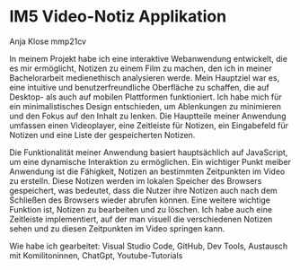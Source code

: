 # IM5 Video-Notiz Applikation
Anja Klose mmp21cv

In meinem Projekt habe ich eine interaktive Webanwendung entwickelt, die es mir ermöglicht, Notizen zu einem Film zu machen, den ich in meiner Bachelorarbeit medienethisch analysieren werde. Mein Hauptziel war es, eine intuitive und benutzerfreundliche Oberfläche zu schaffen, die auf Desktop- als auch auf mobilen Plattformen funktioniert. Ich habe mich für ein minimalistisches Design entschieden, um Ablenkungen zu minimieren und den Fokus auf den Inhalt zu lenken. Die Hauptteile meiner Anwendung umfassen einen Videoplayer, eine Zeitleiste für Notizen, ein Eingabefeld für Notizen und eine Liste der gespeicherten Notizen. 

Die Funktionalität meiner Anwendung basiert hauptsächlich auf JavaScript, um eine dynamische Interaktion zu ermöglichen. Ein wichtiger Punkt meiber Anwendung ist die Fähigkeit, Notizen an bestimmten Zeitpunkten im Video zu erstelln. Diese Notizen werden im lokalen Speicher des Browsers gespeichert, was bedeutet, dass die Nutzer ihre Notizen auch nach dem Schließen des Browsers wieder abrufen können. Eine weitere wichtige Funktion ist, Notizen zu bearbeiten und zu löschen. Ich habe auch eine Zeitleiste implementiert, auf der man visuell die verschiedenen Notizen sehen und zu diesen Zeitpunkten im Video springen kann. 

Wie habe ich gearbeitet: Visual Studio Code, GitHub, Dev Tools, Austausch mit Komilitoninnen, ChatGpt, Youtube-Tutorials
